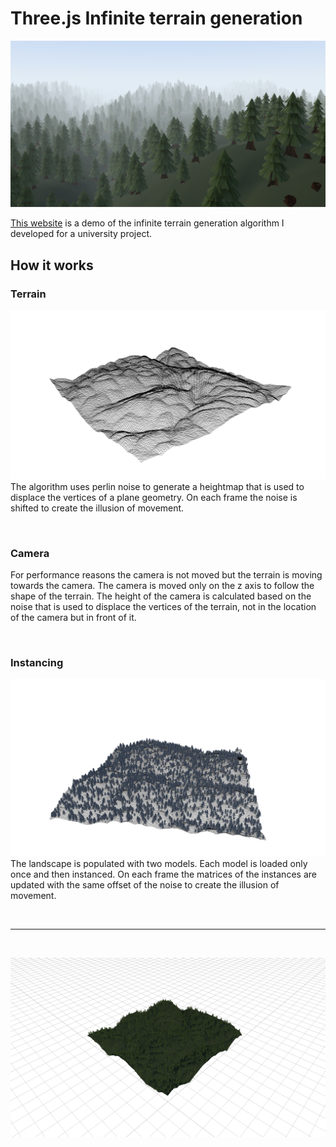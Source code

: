 # Three.js Infinite terrain generation

![Preview](img/img_04.png)

[This website](https://infinite-landscape.vercel.app/) is a demo of the infinite terrain generation algorithm I developed for a university project.

## How it works
### Terrain

![Terrain](img/img_02.png)
The algorithm uses perlin noise to generate a heightmap that is used to displace the vertices of a plane geometry. On each frame the noise is shifted to create the illusion of movement.

$~$
### Camera

For performance reasons the camera is not moved but the terrain is moving towards the camera. The camera is moved only on the z axis to follow the shape of the terrain. The height of the camera is calculated based on the noise that is used to displace the vertices of the terrain, not in the location of the camera but in front of it.

$~$
### Instancing

![Instancing](img/img_03.png)
The landscape is populated with two models. Each model is loaded only once and then instanced. On each frame the matrices of the instances are updated with the same offset of the noise to create the illusion of movement.

$~$


---

$~$

![Result](img/img_01.png)
